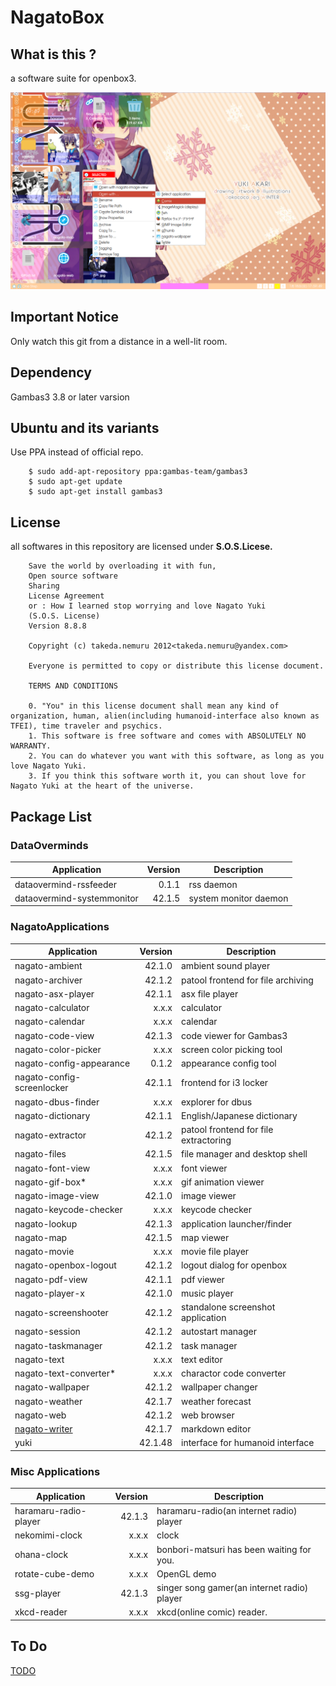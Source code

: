 # NagatoBox

## What is this ?

a software suite for openbox3.

![NAGATO_MACRO_IMAGE](./readme_extra/screenshot_001.png)

## Important Notice

Only watch this git from a distance in a well-lit room.

## Dependency

Gambas3 3.8 or later varsion

## Ubuntu and its variants

Use PPA instead of official repo.

```
    $ sudo add-apt-repository ppa:gambas-team/gambas3
    $ sudo apt-get update
    $ sudo apt-get install gambas3 
``` 

## License

all softwares in this repository are licensed under **S.O.S.Licese.**

```
    Save the world by overloading it with fun,
    Open source software
    Sharing
    License Agreement
    or : How I learned stop worrying and love Nagato Yuki
    (S.O.S. License)
    Version 8.8.8

    Copyright (c) takeda.nemuru 2012<takeda.nemuru@yandex.com>

    Everyone is permitted to copy or distribute this license document.

    TERMS AND CONDITIONS

    0. "You" in this license document shall mean any kind of organization, human, alien(including humanoid-interface also known as TFEI), time traveler and psychics.
    1. This software is free software and comes with ABSOLUTELY NO WARRANTY.
    2. You can do whatever you want with this software, as long as you love Nagato Yuki.
    3. If you think this software worth it, you can shout love for Nagato Yuki at the heart of the universe.
```

## Package List

### DataOverminds

Application			|Version	|Description
---			|----:	|----
dataovermind-rssfeeder		|0.1.1	|rss daemon
dataovermind-systemmonitor	|42.1.5	|system monitor daemon

### NagatoApplications

Application			|Version	|Description
---			|----:	|----
nagato-ambient		|42.1.0	|ambient sound player
nagato-archiver		|42.1.2	|patool frontend for file archiving
nagato-asx-player		|42.1.1	|asx file player
nagato-calculator		|x.x.x	|calculator
nagato-calendar		|x.x.x	|calendar
nagato-code-view		|42.1.3	|code viewer for Gambas3
nagato-color-picker		|x.x.x	|screen color picking tool
nagato-config-appearance	|0.1.2	|appearance config tool
nagato-config-screenlocker	|42.1.1	|frontend for i3 locker
nagato-dbus-finder		|x.x.x	|explorer for dbus
nagato-dictionary		|42.1.1	|English/Japanese dictionary
nagato-extractor		|42.1.2	|patool frontend for file extractoring
nagato-files			|42.1.5	|file manager and desktop shell
nagato-font-view		|x.x.x	|font viewer
nagato-gif-box*		|x.x.x	|gif animation viewer
nagato-image-view		|42.1.0	|image viewer
nagato-keycode-checker	|x.x.x	|keycode checker
nagato-lookup		|42.1.3	|application launcher/finder
nagato-map		|42.1.5	|map viewer
nagato-movie		|x.x.x	|movie file player
nagato-openbox-logout		|42.1.2	|logout dialog for openbox
nagato-pdf-view		|42.1.1	|pdf viewer
nagato-player-x		|42.1.0	|music player
nagato-screenshooter		|42.1.2	|standalone screenshot application
nagato-session		|42.1.2	|autostart manager
nagato-taskmanager		|42.1.2	|task manager
nagato-text			|x.x.x	|text editor
nagato-text-converter*		|x.x.x	|charactor code converter
nagato-wallpaper		|42.1.2	|wallpaper changer
nagato-weather		|42.1.7	|weather forecast
nagato-web		|42.1.2	|web browser
[nagato-writer](./readme_extra/nagato-writer)	|42.1.7	|markdown editor
yuki			|42.1.48	|interface for humanoid interface

### Misc Applications

Application			|Version	|Description
---			|----:	|----
haramaru-radio-player		|42.1.3	|haramaru-radio(an internet radio) player
nekomimi-clock		|x.x.x	|clock
ohana-clock		|x.x.x	|bonbori-matsuri has been waiting for you.
rotate-cube-demo		|x.x.x	|OpenGL demo
ssg-player			|42.1.3	|singer song gamer(an internet radio) player
xkcd-reader			|x.x.x	|xkcd(online comic) reader.

## To Do

[TODO](./readme_extra/NagatoBox_15.09_Summer_Camp_2015.md)
